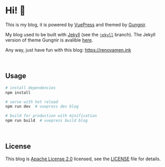 # Hi! 🐺

This is my blog, it is powered by [VuePress](https://vuepress.vuejs.org/) and themed by [Gungnir](https://github.com/Renovamen/vuepress-theme-gungnir).

My blog used to be built with [Jekyll](https://jekyllrb.com/) (see the [`jekyll`](https://github.com/Renovamen/renovamen.github.io/tree/jekyll) branch). The Jekyll version of theme Gungnir is avalible [here](https://github.com/Renovamen/jekyll-theme-gungnir).

Any way, just have fun with this blog: https://renovamen.ink


&nbsp;
## Usage

```bash
# install dependencies
npm install

# serve with hot reload
npm run dev  # vuepress dev blog

# build for production with minification
npm run build  # vuepress build blog
```


&nbsp;
## License

This blog is [Apache License 2.0](https://www.apache.org/licenses/LICENSE-2.0) licensed, see the [LICENSE](LICENSE) file for details.